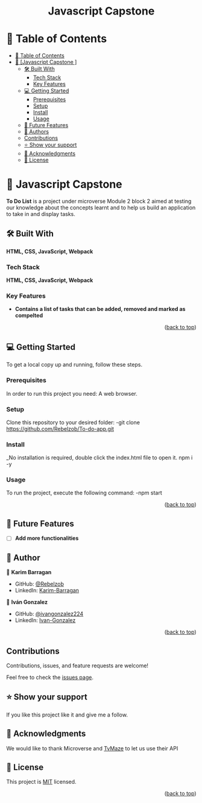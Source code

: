 <a name="readme-top"></a>


<div align="center">
  

  <h1><b>Javascript Capstone</b></h1>

</div>

# 📗 Table of Contents

- [📗 Table of Contents](#-table-of-contents)
- [📖 [Javascript Capstone ] ](#Javascript)
  - [🛠 Built With](#built-with)
    - [Tech Stack](#tech-stack)
    - [Key Features ](#key-features-)
  - [💻 Getting Started ](#getting-started)
    - [Prerequisites](#prerequisites)
    - [Setup](#setup)
    - [Install](#install)
    - [Usage](#usage)
  - [🔭 Future Features ](#future-features)
  - [👥 Authors ](#author)
  - [Contributions](#contributions)
  - [⭐️ Show your support ](#️support)
  - [🙏 Acknowledgments ](#acknowledgments)
  - [📝 License ](#license)


# 📖 Javascript Capstone  <a name="Javascript"></a>
**To Do List** is a project under microverse Module 2 block 2 aimed at testing our knowledge about the concepts learnt and to help us build an application to take in and display tasks.
## 🛠 Built With <a name="build-with"></a>

**HTML, CSS, JavaScript, Webpack**

### Tech Stack <a name="tech-stack"></a>

**HTML, CSS, JavaScript, Webpack**

### Key Features <a name="key-features"></a>
- **Contains a list of tasks that can be added, removed and marked as compelted**

<p align="right">(<a href="#readme-top">back to top</a>)</p>
 

## 💻 Getting Started <a name="getting-started"></a>

To get a local copy up and running, follow these steps.

### Prerequisites <a name="prerequisites"></a>

In order to run this project you need: A web browser.
### Setup <a name="setup"></a>

Clone this repository to your desired folder: 
-git clone https://github.com/Rebelzob/To-do-app.git

### Install <a name="install"></a>

_No installation is required, double click the index.html file to open it.
npm i -y

### Usage <a name="usage"></a>

To run the project, execute the following command:
-npm start

<p align="right">(<a href="#readme-top">back to top</a>)</p>


## 🔭 Future Features <a name="future-features"></a>

- [ ]  **Add more functionalities**

## 👥 Author <a name="authors"></a>

👤 **Karim Barragan**

- GitHub: [@Rebelzob](https://github.com/Rebelzob)
- LinkedIn: [Karim-Barragan](https://www.linkedin.com/in/karim-barragan/)

👤 **Iván Gonzalez**

- GitHub: [@ivangonzalez224](https://github.com/ivangonzalez224)
- LinkedIn: [Ivan-Gonzalez](https://www.linkedin.com/in/iv%C3%A1n-gonzalez-robles-957491275/)

<p align="right">(<a href="#readme-top">back to top</a>)</p>

## Contributions

Contributions, issues, and feature requests are welcome!

Feel free to check the [issues page](../../issues/).

## ⭐️ Show your support <a name="support"></a>
 
If you like this project like it and give me a follow.


## 🙏 Acknowledgments <a name="acknowledgements"></a>

We would like to thank Microverse and [TvMaze](https://www.tvmaze.com/api) to let us use their API


## 📝 License <a name="license"></a>

This project is [MIT](./LICENSE) licensed.


<p align="right">(<a href="#readme-top">back to top</a>)</p>

